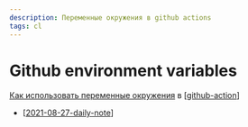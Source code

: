 ```yaml
---
description: Переменные окружения в github actions
tags: cl
---
```

# Github environment variables

[Как использовать переменные окружения](https://docs.github.com/en/actions/reference/environment-variables) в [[github-action]]

- [[2021-08-27-daily-note]]

[//begin]: # "Autogenerated link references for markdown compatibility"
[github-action]: github-action "Githunb action"
[2021-08-27-daily-note]: ../posts/2021-08-27-daily-note "Как добавить контейнеры на Digital Ocean registry с помощью docker-compose"
[//end]: # "Autogenerated link references"